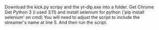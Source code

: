 Download the kick.py scripy and the yt-dlp.exe into a folder.
Get Chrome
Get Python 3 (i used 3.11) and install selenium for python ('pip install selenium' on cmd)
You will need to adjust the script to include the streamer's name at line 5.
And then run the script.
